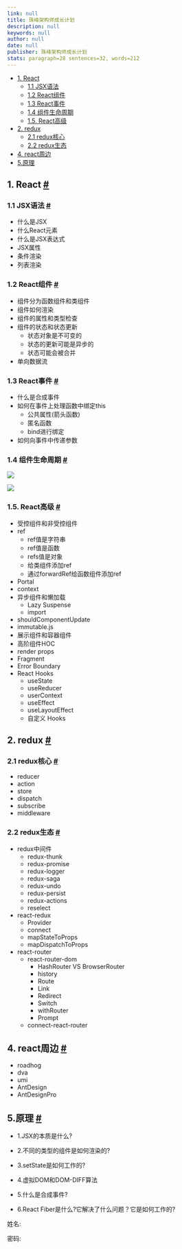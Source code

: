 ```yaml
---
link: null
title: 珠峰架构师成长计划
description: null
keywords: null
author: null
date: null
publisher: 珠峰架构师成长计划
stats: paragraph=28 sentences=32, words=212
---
```

* [1. React](#t01-react)
  - [1.1 JSX语法](#t111-jsx语法)
  - [1.2 React组件](#t212-react组件)
  - [1.3 React事件](#t313-react事件)
  - [1.4 组件生命周期](#t414-组件生命周期)
  - [1.5. React高级](#t515-react高级)
* [2. redux](#t62-redux)
  - [2.1 redux核心](#t721-redux核心)
  - [2.2 redux生态](#t822-redux生态)
* [4. react周边](#t94-react周边)
* [5.原理](#t105原理)

## 1. React [#](#t01-react)

### 1.1 JSX语法 [#](#t111-jsx语法)

* 什么是JSX
* 什么React元素
* 什么是JSX表达式
* JSX属性
* 条件渲染
* 列表渲染

### 1.2 React组件 [#](#t212-react组件)

* 组件分为函数组件和类组件
* 组件如何渲染
* 组件的属性和类型检查
* 组件的状态和状态更新
  - 状态对象是不可变的
  - 状态的更新可能是异步的
  - 状态可能会被合并
* 单向数据流

### 1.3 React事件 [#](#t313-react事件)

* 什么是合成事件
* 如何在事件上处理函数中绑定this
  - 公共属性(箭头函数)
  - 匿名函数
  - bind进行绑定
* 如何向事件中传递参数

### 1.4 组件生命周期 [#](#t414-组件生命周期)

![](http://img.zhufengpeixun.cn/react15.jpg)

![](http://img.zhufengpeixun.cn/react16.jpg)

### 1.5. React高级 [#](#t515-react高级)

* 受控组件和非受控组件
* ref
  - ref值是字符串
  - ref值是函数
  - refs值是对象
  - 给类组件添加ref
  - 通过forwardRef给函数组件添加ref
* Portal
* context
* 异步组件和懒加载
  - Lazy Suspense
  - import
* shouldComponentUpdate
* immutable.js
* 展示组件和容器组件
* 高阶组件HOC
* render props
* Fragment
* Error Boundary
* React Hooks
  - useState
  - useReducer
  - userContext
  - useEffect
  - useLayoutEffect
  - 自定义 Hooks

## 2. redux [#](#t62-redux)

### 2.1 redux核心 [#](#t721-redux核心)

* reducer
* action
* store
* dispatch
* subscribe
* middleware

### 2.2 redux生态 [#](#t822-redux生态)

* redux中间件
  - redux-thunk
  - redux-promise
  - redux-logger
  - redux-saga
  - redux-undo
  - redux-persist
  - redux-actions
  - reselect
* react-redux
  - Provider
  - connect
  - mapStateToProps
  - mapDispatchToProps
* react-router
  - react-router-dom
    + HashRouter VS BrowserRouter
    + history
    + Route
    + Link
    + Redirect
    + Switch
    + withRouter
    + Prompt
  - connect-react-router

## 4. react周边 [#](#t94-react周边)

* roadhog
* dva
* umi
* AntDesign
* AntDesignPro

## 5.原理 [#](#t105原理)

* 1.JSX的本质是什么?

* 2.不同的类型的组件是如何渲染的?

* 3.setState是如何工作的?

* 4.虚拟DOM和DOM-DIFF算法
* 5.什么是合成事件?

* 6.React Fiber是什么?它解决了什么问题？它是如何工作的?

姓名:

密码:
